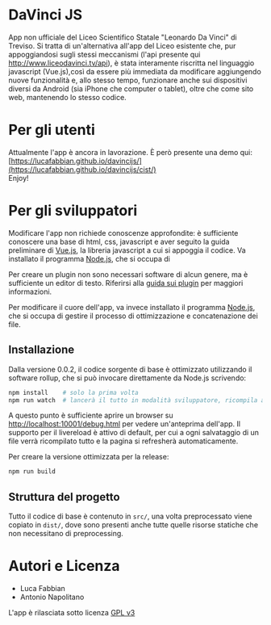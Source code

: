 # DaVinci JS
App non ufficiale del Liceo Scientifico Statale "Leonardo Da Vinci" di Treviso.
Si tratta di un'alternativa all'app del Liceo esistente che, pur appoggiandosi
sugli stessi meccanismi (l'api presente qui http://www.liceodavinci.tv/api), è
stata interamente riscritta nel linguaggio javascript (Vue.js),così da essere
più immediata da modificare aggiungendo nuove funzionalità e, allo stesso tempo,
funzionare anche sui dispositivi diversi da Android (sia iPhone che computer o
tablet), oltre che come sito web, mantenendo lo stesso codice.


# Per gli utenti
Attualmente l'app è ancora in lavorazione. È però presente una demo qui:
[https://lucafabbian.github.io/davincijs/](https://lucafabbian.github.io/davincijs/cist/)  
Enjoy!


# Per gli sviluppatori
Modificare l'app non richiede conoscenze approfondite: è sufficiente conoscere
una base di html, css, javascript e aver seguito la guida preliminare di [Vue.js](https://vuejs.org/v2/guide/),
la libreria javascript a cui si appoggia il codice.
Va installato il programma [Node.js](https://nodejs.org/it/), che si occupa di

Per creare un plugin non sono necessari software di alcun genere, ma è sufficiente
un editor di testo. Riferirsi alla [guida sui plugin](./docs/PLUGIN.md) per
maggiori informazioni.

Per modificare il cuore dell'app, va invece installato il programma
[Node.js](https://nodejs.org/it/), che si occupa di gestire il processo di
ottimizzazione e concatenazione dei file.


## Installazione
Dalla versione 0.0.2, il codice sorgente di base è ottimizzato utilizzando il software
rollup, che si può invocare direttamente da Node.js scrivendo:
```bash
npm install    # solo la prima volta
npm run watch  # lancerà il tutto in modalità sviluppatore, ricompila a ogni salvataggio
```
A questo punto è sufficiente aprire un browser su [http://localhost:10001/debug.html](http://localhost:10001/debug.html)
per vedere un'anteprima dell'app. Il supporto per il livereload è attivo di
default, per cui a ogni salvataggio di un file verrà ricompilato tutto e la
pagina si refresherà automaticamente.

Per creare la versione ottimizzata per la release:
```bash
npm run build
```

## Struttura del progetto
Tutto il codice di base è contenuto in `src/`, una volta preprocessato viene copiato in `dist/`, dove sono presenti anche tutte quelle risorse statiche che non necessitano di preprocessing.

# Autori e Licenza
- Luca Fabbian
- Antonio Napolitano

L'app è rilasciata sotto licenza [GPL v3](LICENSE)
